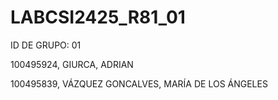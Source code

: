 # LABCSI2425_R81_01

ID DE GRUPO: 01

100495924, GIURCA, ADRIAN

100495839, VÁZQUEZ GONCALVES, MARÍA DE LOS ÁNGELES